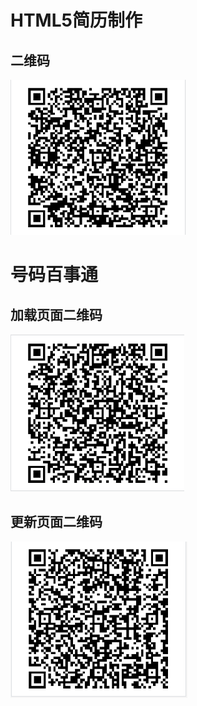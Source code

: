 # HTML5简历制作
## 二维码
![](image/jl.png)


# 号码百事通
## 加载页面二维码
![](number/img/jz.png)
## 更新页面二维码
![](number/img/gx.png)

